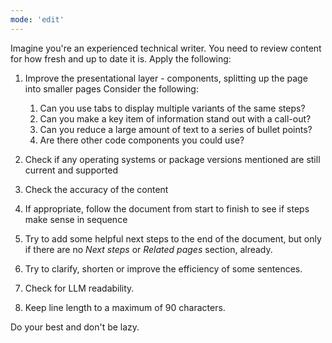 ```yaml
---
mode: 'edit'
---
```


Imagine you're an experienced technical writer. You need to review content for
how fresh and up to date it is. Apply the following:

1. Improve the presentational layer - components, splitting up the page into smaller pages
   Consider the following:

    1. Can you use tabs to display multiple variants of the same steps?
    2. Can you make a key item of information stand out with a call-out?
    3. Can you reduce a large amount of text to a series of bullet points?
    4. Are there other code components you could use?
2. Check if any operating systems or package versions mentioned are still current and supported
3. Check the accuracy of the content
4. If appropriate, follow the document from start to finish to see if steps make sense in sequence
5. Try to add some helpful next steps to the end of the document, but only if there are no *Next steps* or *Related pages* section, already.
6. Try to clarify, shorten or improve the efficiency of some sentences.
7. Check for LLM readability.
8. Keep line length to a maximum of 90 characters.

Do your best and don't be lazy.